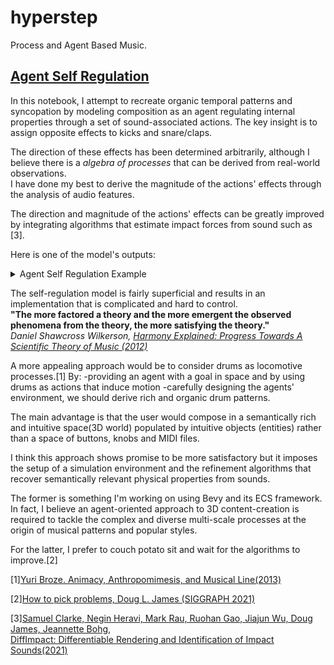 # hyperstep

Process and Agent Based Music.
## [Agent Self Regulation](https://github.com/a-sumo/hyperstep/blob/main/agent_self_regulation.ipynb)
  In this notebook, I attempt to recreate organic temporal patterns and syncopation by modeling composition as an agent regulating internal properties through a set of sound-associated actions. The key insight is to assign opposite effects to kicks and snare/claps.
  
 The direction of these effects has been determined arbitrarily, although I believe there is a *algebra of processes* that can be derived from real-world observations.  
 I have done my best to derive the magnitude of the actions' effects through the analysis of audio features. 
 
 The direction and magnitude of the actions' effects can be greatly improved by integrating algorithms that estimate impact forces from sound such as [3].
  
Here is one of the model's outputs:
<details>
  <summary>Agent Self Regulation Example </summary>
  
   [Agent Self Regulation Example 1](https://user-images.githubusercontent.com/75185852/174502800-3452d939-b6da-4998-90c9-3c02c7bb5346.mp4)
</details>

The self-regulation model is fairly superficial and results in an implementation that is complicated and hard to control.  
**"The more factored a theory and the more emergent the observed phenomena from the theory, the more satisfying the theory."**  
*Daniel Shawcross Wilkerson, [Harmony Explained: Progress Towards A Scientific Theory of Music (2012)](https://arxiv.org/abs/1202.4212v1)*

A more appealing approach would be to consider drums as locomotive processes.[1]
By:
-providing an agent with a goal in space and by using drums as actions that induce motion
-carefully designing the agents' environment, 
we should derive rich and organic drum patterns.  

The main advantage is that the user would compose in a semantically rich and intuitive space(3D world) populated by intuitive objects (entities) rather than a space of buttons, knobs and MIDI files.   

I think this approach shows promise to be more satisfactory but it imposes the setup of a simulation environment and the refinement algorithms that recover semantically relevant physical properties from sounds.  

The former is something I'm working on using Bevy and its ECS framework. In fact, I believe an agent-oriented approach to 3D content-creation is required to tackle the complex and diverse multi-scale processes at the origin of musical patterns and popular styles.  

For the latter, I prefer to couch potato sit and wait for the algorithms to improve.[2]

[1][Yuri Broze. Animacy, Anthropomimesis, and Musical Line(2013)](https://etd.ohiolink.edu/apexprod/rws_etd/send_file/send?accession=osu1367425698)

[2][How to pick problems, Doug L. James (SIGGRAPH 2021)](https://youtu.be/fCE5tcnB3co?t=823)

[3][Samuel Clarke, Negin Heravi, Mark Rau, Ruohan Gao, Jiajun Wu, Doug James, Jeannette Bohg,  
DiffImpact: Differentiable Rendering and Identification of Impact Sounds(2021)](https://openreview.net/forum?id=wVIqlSqKu2D)
